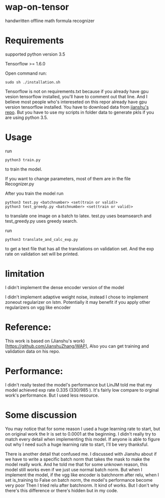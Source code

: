 # wap-on-tensor
handwritten offline math formula recognizer

# Requirements
supported python version 3.5

Tensorflow >= 1.6.0

Open command run:
```shell
sudo sh ./installation.sh
```

Tensorflow is not on requirements.txt because if you already have gpu vesion tensorflow installed, you'll have to comment out that line. And I believe most people who's intereseted on this repor already have gpu version tensorflow installed.
You have to download data from [jianshu's repo](https://github.com/JianshuZhang/WAP).
But you have to use my scripts in folder data to generate pkls if you are using python 3.5.

# Usage
run
```shell
python3 train.py
```
to train the model.

If you want to change parameters, most of them are in the file Recognizer.py

After you train the model
run
```shell
python3 test.py <batchnumber> <set(train or valid)>
python3 test_greedy.py <batchnumber> <set(train or valid)>
```
to translate one image on a batch to latex. test.py uses beamsearch and test_greedy.py uses greedy search.

run
```shell
python3 translate_and_calc_exp.py
```
to get a text file that has all the translations on validation set. And the exp rate on validation set will be printed.

# limitation
I didn't implement the dense encoder version of the model

I didn't implement adaptive weight noise, instead I chose to implement zoneout regularizer on lstm.
Potentially it may benefit if you apply other regularizers on vgg like encoder

# Reference:
This work is based on (Jianshu's work)[https://github.com/JianshuZhang/WAP], Also you can get training and validation data on his repo.

# Performance:
I didn't really tested the model's performance but LinJM told me that my model achieved exp rate 0.335 (330/985 ).
It's fairly low compare to orginal work's performance. But I used less resource.

# Some discussion
You may notice that for some reason I used a huge learning rate to start, but on original work the lr is set to 0.0001 at the beginning. I didn't really try to match every detail when implementing this model.
If anyone is able to figure out why I need such a huge learning rate to start, I'll be very thanksful.

There is another detail that confused me. I discussed with Jianshu about if we have to write a specific batch norm that takes the mask to make the model really work. And he told me that for some unknown reason, this model still works even if we just use normal batch norm.
But when I implement the model, if the vgg like encoder is batchnorm after relu, when I set is_training to False on batch norm, the model's performance become very poor Then I tried relu after batchnorm. It kind of works. But I don't why there's this difference or there's hidden but in my code.





